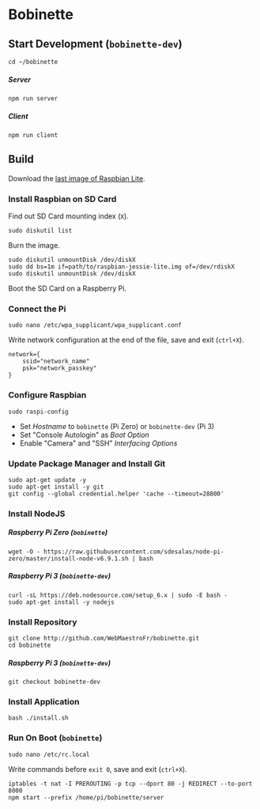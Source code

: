 # Bobinette

## Start Development (`bobinette-dev`)
```
cd ~/bobinette
```
##### Server
```
npm run server
```
##### Client
```
npm run client
```

## Build

Download the [last image of Raspbian Lite](https://downloads.raspberrypi.org/raspbian_lite_latest).

### Install Raspbian on SD Card
Find out SD Card mounting index (`X`).
```
sudo diskutil list
```
Burn the image.
```
sudo diskutil unmountDisk /dev/diskX
sudo dd bs=1m if=path/to/raspbian-jessie-lite.img of=/dev/rdiskX
sudo diskutil unmountDisk /dev/diskX
```
Boot the SD Card on a Raspberry Pi.

### Connect the Pi
```
sudo nano /etc/wpa_supplicant/wpa_supplicant.conf
```
Write network configuration at the end of the file, save and exit (`ctrl+X`).
```
network={
    ssid="network_name"
    psk="network_passkey"
}
```

### Configure Raspbian
```
sudo raspi-config
```
* Set _Hostname_ to `bobinette` (Pi Zero) or `bobinette-dev` (Pi 3)
* Set "Console Autologin" as _Boot Option_
* Enable "Camera" and "SSH" _Interfacing Options_

### Update Package Manager and Install Git
```
sudo apt-get update -y
sudo apt-get install -y git
git config --global credential.helper 'cache --timeout=28800'
```

### Install NodeJS
##### Raspberry Pi Zero (`bobinette`)
```
wget -O - https://raw.githubusercontent.com/sdesalas/node-pi-zero/master/install-node-v6.9.1.sh | bash
```
##### Raspberry Pi 3 (`bobinette-dev`)
```
curl -sL https://deb.nodesource.com/setup_6.x | sudo -E bash -
sudo apt-get install -y nodejs
```

### Install Repository
```
git clone http://github.com/WebMaestroFr/bobinette.git
cd bobinette
```
##### Raspberry Pi 3 (`bobinette-dev`)
```
git checkout bobinette-dev
```

### Install Application
```
bash ./install.sh
```

### Run On Boot (`bobinette`)
```
sudo nano /etc/rc.local
```
Write commands before `exit 0`, save and exit (`ctrl+X`).
```
iptables -t nat -I PREROUTING -p tcp --dport 80 -j REDIRECT --to-port 8000
npm start --prefix /home/pi/bobinette/server
```